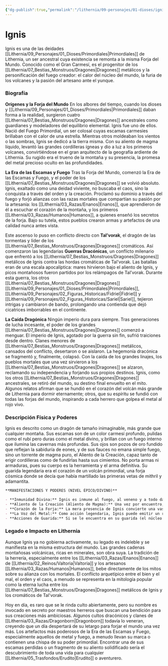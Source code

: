 ```yaml
---
{"dg-publish":true,"permalink":"/lithernia/09-personajes/01-dioses/ignis/","tags":["dios","dragón","primordial","fuego","forja","metálico","Era de las Escamas y Fuego"]}
---
```


# Ignis

Ignis es una de las deidades [[Lithernia/09_Personajes/01_Dioses/Primordiales\|Primordiales]] de Lithernia, un ser ancestral cuya existencia se remonta a la misma Forja del Mundo. Conocido como el Gran Carmesí, es el progenitor de los [[Lithernia/07_Bestias_Monstruos/Dragones\|Dragones]] metálicos y la personificación del fuego creador: el calor del núcleo del mundo, la furia de los volcanes y la pasión del artesano ante el yunque.

### Biografía

**Orígenes y la Forja del Mundo**
En los albores del tiempo, cuando los dioses y [[Lithernia/09_Personajes/01_Dioses/Primordiales\|Primordiales]] daban forma a la realidad, surgieron cuatro [[Lithernia/07_Bestias_Monstruos/Dragones\|Dragones]] ancestrales como guardianes y modeladores del equilibrio elemental. Ignis fue uno de ellos. Nació del Fuego Primordial, un ser colosal cuyas escamas carmesíes brillaban con el calor de una estrella. Mientras otros moldeaban los vientos o las sombras, Ignis se dedicó a la tierra misma. Con su aliento de magma líquido, levantó las grandes cordilleras ígneas y dio a luz a los primeros volcanes, convirtiéndose en el gran arquitecto de la geografía ardiente de Lithernia. Su rugido era el trueno de la montaña y su presencia, la promesa del metal precioso oculto en las profundidades.

**La Era de las Escamas y Fuego**
Tras la Forja del Mundo, comenzó la Era de las Escamas y Fuego, y el poder de los [[Lithernia/07_Bestias_Monstruos/Dragones\|Dragones]] se volvió absoluto. Ignis, exaltado como una deidad viviente, no buscaba el caos, sino la conquista a través del orden y la creación. Proclamó su dominio a través del fuego y forjó alianzas con las razas mortales que compartían su pasión por la artesanía: los [[Lithernia/03_Razas/Enanos\|Enanos]], que aprendieron de él a escuchar el corazón de la montaña, y los primeros [[Lithernia/03_Razas/Humanos\|Humanos]], a quienes enseñó los secretos de la forja. Bajo su tutela, estos pueblos crearon armas y artefactos de una calidad nunca antes vista.

Este ascenso lo puso en conflicto directo con **Tal’vorak**, el dragón de las tormentas y líder de los [[Lithernia/07_Bestias_Monstruos/Dragones\|Dragones]] cromáticos. Así comenzaron las legendarias **Guerras Dracónicas**, un conflicto milenario que enfrentó a los [[Lithernia/07_Bestias_Monstruos/Dragones\|Dragones]] metálicos de Ignis contra las hordas cromáticas de Tal’vorak. Las batallas eran de una escala apocalíptica: mares hirvieron bajo el aliento de Ignis, y picos montañosos fueron partidos por los relámpagos de Tal’vorak. Durante esta guerra, los otros [[Lithernia/07_Bestias_Monstruos/Dragones\|Dragones]] [[Lithernia/09_Personajes/01_Dioses/Primordiales\|Primordiales]], [[Lithernia/09_Personajes/02_Figuras_Historicas/Fidriel\|Fidriel]] y [[Lithernia/09_Personajes/02_Figuras_Historicas/Sariel\|Sariel]], tejieron intrigas y cambiaron de bando, prolongando una contienda que dejó cicatrices imborrables en el continente.

**La Caída Dragónica**
Ningún imperio dura para siempre. Tras generaciones de lucha incesante, el poder de los grandes [[Lithernia/07_Bestias_Monstruos/Dragones\|Dragones]] comenzó a menguar. El imperio de Ignis, agotado por la guerra sin fin, sufrió traiciones desde dentro. Clanes menores de [[Lithernia/07_Bestias_Monstruos/Dragones\|Dragones]] metálicos, cansados del conflicto, desertaron o se aislaron. La hegemonía dracónica se fragmentó y, finalmente, colapsó. Con la caída de los grandes linajes, los pueblos mortales que una vez sirvieron a los [[Lithernia/07_Bestias_Monstruos/Dragones\|Dragones]] se alzaron, reclamando su independencia y forjando sus propios destinos. Ignis, como los otros [[Lithernia/07_Bestias_Monstruos/Dragones\|Dragones]] ancestrales, se retiró del mundo, su destino final envuelto en el mito. Algunos relatos afirman que se hundió en el corazón del volcán más grande de Lithernia para dormir eternamente; otros, que su espíritu se fundió con todas las forjas del mundo, inspirando a cada herrero que golpea el metal al rojo vivo.

### Descripción Física y Poderes

Ignis es descrito como un dragón de tamaño inimaginable, más grande que cualquier montaña. Sus escamas son de un color carmesí profundo, pulidas como el rubí pero duras como el metal divino, y brillan con un fuego interno que ilumina las cavernas más profundas. Sus ojos son pozos de oro fundido que reflejan la sabiduría de eones, y de sus fauces no emana simple fuego, sino un torrente de magma puro, el Aliento de la Creación, capaz tanto de erigir cordilleras como de fundirlas hasta sus cimientos. No porta armas ni armaduras, pues su cuerpo es la herramienta y el arma definitiva. Su guarida legendaria era el corazón de un volcán primordial, una forja cósmica donde se decía que había martillado las primeras vetas de mithril y adamantita.

```markdown
**MANIFESTACIONES Y PODERES (NIVEL ÉPICO/DIVINO)**

- **Inmunidad Divina:** Ignis es inmune al fuego, al veneno y a todo daño de fuentes no mágicas. Posee una resistencia legendaria contra todos los demás tipos de daño.
- **Aliento de la Creación (Aliento de Magma):** Una vez por encuentro, Ignis puede exhalar un torrente de magma en un cono de 1000 pies. Toda criatura en el área sufre un daño inmenso de fuego y contundente. Más allá del daño, el aliento reforma permanentemente el terreno, creando montañas, fisuras o ríos de lava.
- **Corazón de la Forja:** La mera presencia de Ignis convierte una vasta área (varias millas a la redonda) en un dominio de fuego y forja. Las temperaturas aumentan drásticamente, las llamas obedecen su voluntad y las vetas de metal y gemas preciosas emergen a la superficie.
- **La Voz del Metal:** Como acción legendaria, Ignis puede emitir un rugido que resuena en el alma de todas las criaturas de linaje metálico (dragones, enanos, forjadores). Los aliados se ven inspirados con furia y resistencia divinas, mientras que los enemigos de metal o que porten armaduras metálicas deben superar una salvación o quedar paralizados por la vibración.
- **Acciones de Guarida:** Si se le encuentra en su guarida (el núcleo de un volcán), Ignis puede causar terremotos, invocar elementales de magma o hacer que las paredes escupan chorros de lava.
```

### Legado e Impacto en Lithernia

Aunque Ignis ya no gobierna activamente, su legado es indeleble y se manifiesta en la misma estructura del mundo. Las grandes cadenas montañosas volcánicas, ricas en minerales, son obra suya. La tradición de la herrería, especialmente entre los [[Lithernia/03_Razas/Enanos\|Enanos]] de [[Lithernia/02_Reinos/Valtoria\|Valtoria]] y los artesanos [[Lithernia/03_Razas/Humanos\|Humanos]], bebe directamente de los mitos sobre su alianza con los mortales. El conflicto arquetípico entre el bien y el mal, el orden y el caos, a menudo se representa en la mitología popular como la eterna lucha entre los [[Lithernia/07_Bestias_Monstruos/Dragones\|Dragones]] metálicos de Ignis y los cromáticos de Tal’vorak.

Hoy en día, es raro que se le rinda culto abiertamente, pero su nombre es invocado en secreto por maestros herreros que buscan una bendición para sus creaciones más ambiciosas. Algunos cultos dracónicos y clanes de [[Lithernia/03_Razas/Dragonborn\|Dragonborn]] todavía lo veneran, creyendo que un día despertará de su letargo para forjar el mundo una vez más. Los artefactos más poderosos de la Era de las Escamas y Fuego, especialmente aquellos de metal y fuego, a menudo llevan su marca o contienen una chispa de su poder primordial. Encontrar una de sus escamas perdidas o un fragmento de su aliento solidificado sería el descubrimiento de toda una vida para cualquier [[Lithernia/05_Trasfondos/Erudito\|Erudito]] o aventurero.